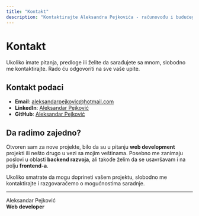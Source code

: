 ```yaml
---
title: "Kontakt"
description: "Kontaktirajte Aleksandra Pejkovića - računovođu i budućeg web developera."
---
```


# Kontakt

Ukoliko imate pitanja, predloge ili želite da sarađujete sa mnom, slobodno me kontaktirajte. Rado ću odgovoriti na sve vaše upite.

## Kontakt podaci

- **Email**: [aleksandarpejkovic@hotmail.com](mailto:aleksandarpejkovic@hotmail.com)
- **LinkedIn**: [Aleksandar Pejković](https://www.linkedin.com/in/aleksandar-pejkovic)
- **GitHub**: [Aleksandar Pejković](https://github.com/aleksandar-pejkovic)

## Da radimo zajedno?

Otvoren sam za nove projekte, bilo da su u pitanju **web development** projekti ili nešto drugo u vezi sa mojim veštinama. Posebno me zanimaju poslovi u oblasti **backend razvoja**, ali takođe želim da se usavršavam i na polju **frontend-a**.

Ukoliko smatrate da mogu doprineti vašem projektu, slobodno me kontaktirajte i razgovaraćemo o mogućnostima saradnje.

---
Aleksandar Pejković  
**Web developer**  
